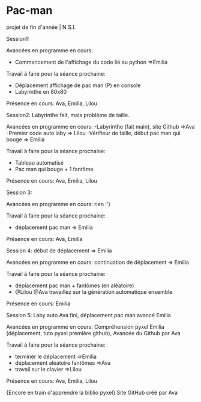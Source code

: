 # Pac-man
projet de fin d'année | N.S.I.

Session1:

Avancées en programme en cours:
- Commencement de l'affichage du code lié au python =>Emilia

Travail à faire pour la séance prochaine:
- Déplacement  affichage de pac man (P) en console
- Labyrinthe en 80x80

Présence en cours:
Ava, Emilia, Lilou

Session2:
Labyrinthe fait, mais problème de taille.

Avancées en programme en cours:
-Labyrinthe (fait main), site Github =>Ava
-Premier code auto laby => Lilou
-Vérifieur de taille, début pac man qui bouge => Emilia

Travail à faire pour la séance prochaine:
- Tableau automatisé
- Pac man qui bouge + 1 fantôme

Présence en cours:
Ava, Emilia, Lilou


Session 3:

Avancées en programme en cours:
rien :')

Travail à faire pour la séance prochaine:
- déplacement pac man => Emilia

Présence en cours:
Ava, Emilia
 
Session 4:
début de déplacement => Emilia

Avancées en programme en cours:
continuation de déplacement => Emilia

Travail à faire pour la séance prochaine:
- déplacement pac man + fantômes (en aléatoire)
- @Lilou @Ava travaillez sur la génération automatique ensemble

Présence en cours:
Emilia

Session 5:
Laby auto Ava fini, déplacement pac man avancé Emilia

Avancées en programme en cours:
Compréhension pyxel Emilia (déplacement, tuto pyxel première github), Avancée du Github par Ava

Travail à faire pour la séance prochaine:
- terminer le déplacement =>Emilia 
- déplacement aléatoire fantômes =>Ava 
- travail sur le clavier =>Lilou

Présence en cours:
Ava, Emilia, Lilou


{Encore en train d'apprendre la biblio pyxel}
Site GitHub créé par Ava
